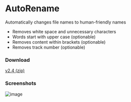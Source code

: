 # AutoRename
Automatically changes file names to human-friendly names
 * Removes white space and unnecessary characters
 * Words start with upper case (optionable)
 * Removes content within brackets (optionable)
 * Removes track number (optionable)

### Download
[v2.4 (zip)](https://github.com/spixy/AutoRename/releases/download/2.4/AutoRename.zip)

### Screenshots
![image](https://cloud.githubusercontent.com/assets/4542110/13381078/60891840-de52-11e5-8e51-5f2ea65aeb61.png)
